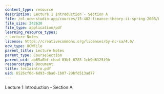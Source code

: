 ```yaml
---
content_type: resource
description: Lecture 1 Introduction - Section A
file: /ol-ocw-studio-app/courses/15-402-finance-theory-ii-spring-2003/8526cf0d6d93dba01b0729bfd513ad77_lec1aintro.pdf
file_size: 242630
file_type: application/pdf
learning_resource_types:
- Lecture Notes
license: https://creativecommons.org/licenses/by-nc-sa/4.0/
ocw_type: OCWFile
parent_title: Lecture Notes
parent_type: CourseSection
parent_uid: ab65a0bf-cbad-03b1-0785-1cb9d6125f9b
resourcetype: Document
title: lec1aintro.pdf
uid: 8526cf0d-6d93-dba0-1b07-29bfd513ad77
---
```

Lecture 1 Introduction - Section A